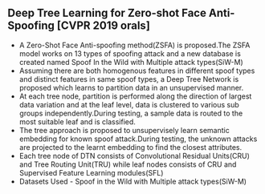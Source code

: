 ## Deep Tree Learning for Zero-shot Face Anti-Spoofing [CVPR 2019 orals]

- A Zero-Shot Face Anti-spoofing method(ZSFA) is proposed.The ZSFA model works on 13 types of spoofing attack and a new database is created named Spoof In the Wild with Multiple attack types(SiW-M)
- Assuming there are both homogenous features in different spoof types and distinct features in same spoof types, a Deep Tree Network is proposed which learns to partition data in an unsupervised manner.
- At each tree node, partition is performed along the direction of largest data variation and at the leaf level, data is clustered to various sub groups independently.During testing, a sample data is routed to the most suitable leaf and is classified.
- The tree approach is proposed to unsupervisely learn semantic embedding for known spoof attack.During testing, the unknown attacks are projected to the learnt embedding to find the closest attributes.
- Each tree node of DTN consists of Convolutional Residual Units(CRU) and Tree Routing Unit(TRU) while leaf nodes consists of CRU and Supervised Feature Learning modules(SFL)
- Datasets Used - Spoof in the Wild with Multiple attack types(SiW-M)
